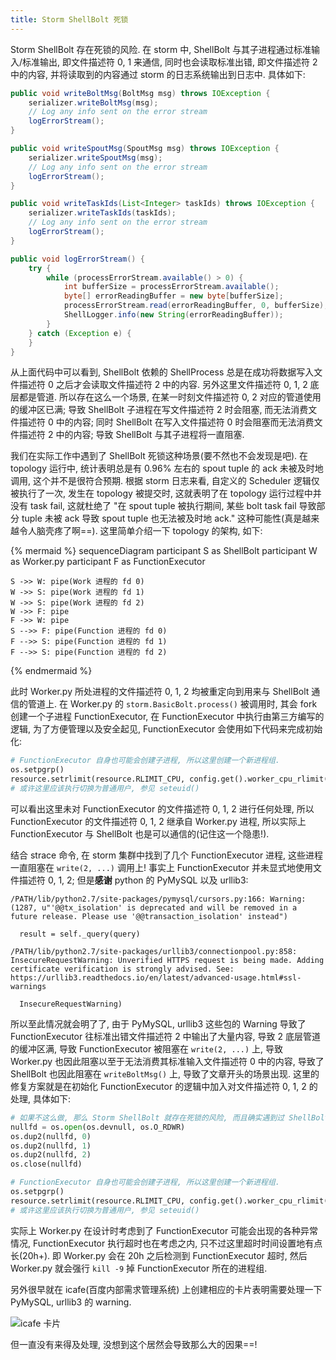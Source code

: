 ```yaml
---
title: Storm ShellBolt 死锁
---
```


Storm ShellBolt 存在死锁的风险. 在 storm 中, ShellBolt 与其子进程通过标准输入/标准输出, 即文件描述符 0, 1 来通信, 同时也会读取标准出错, 即文件描述符 2 中的内容, 并将读取到的内容通过 storm 的日志系统输出到日志中. 具体如下:

```java
public void writeBoltMsg(BoltMsg msg) throws IOException {
    serializer.writeBoltMsg(msg);
    // Log any info sent on the error stream
    logErrorStream();
}

public void writeSpoutMsg(SpoutMsg msg) throws IOException {
    serializer.writeSpoutMsg(msg);
    // Log any info sent on the error stream
    logErrorStream();
}

public void writeTaskIds(List<Integer> taskIds) throws IOException {
    serializer.writeTaskIds(taskIds);
    // Log any info sent on the error stream
    logErrorStream();
}

public void logErrorStream() {
    try {
        while (processErrorStream.available() > 0) {
            int bufferSize = processErrorStream.available();
            byte[] errorReadingBuffer = new byte[bufferSize];
            processErrorStream.read(errorReadingBuffer, 0, bufferSize);
            ShellLogger.info(new String(errorReadingBuffer));
        }
    } catch (Exception e) {
    }
}
```

从上面代码中可以看到, ShellBolt 依赖的 ShellProcess 总是在成功将数据写入文件描述符 0 之后才会读取文件描述符 2 中的内容. 另外这里文件描述符 0, 1, 2 底层都是管道. 所以存在这么一个场景, 在某一时刻文件描述符 0, 2 对应的管道使用的缓冲区已满; 导致 ShellBolt 子进程在写文件描述符 2 时会阻塞, 而无法消费文件描述符 0 中的内容; 同时 ShellBolt 在写入文件描述符 0 时会阻塞而无法消费文件描述符 2 中的内容; 导致 ShellBolt 与其子进程将一直阻塞.


我们在实际工作中遇到了 ShellBolt 死锁这种场景(要不然也不会发现是吧). 在 topology 运行中, 统计表明总是有 0.96% 左右的 spout tuple 的 ack 未被及时地调用, 这个并不是很符合预期. 根据 storm 日志来看, 自定义的 Scheduler 逻辑仅被执行了一次, 发生在 topology 被提交时, 这就表明了在 topology 运行过程中并没有 task fail, 这就杜绝了 "在 spout tuple 被执行期间, 某些 bolt task fail 导致部分 tuple 未被 ack 导致 spout tuple 也无法被及时地 ack." 这种可能性(真是越来越令人脑壳疼了啊==). 这里简单介绍一下 topology 的架构, 如下:

{% mermaid %}
sequenceDiagram
    participant S as ShellBolt
    participant W as Worker.py
    participant F as FunctionExecutor

    S ->> W: pipe(Work 进程的 fd 0)
    W ->> S: pipe(Work 进程的 fd 1)
    W ->> S: pipe(Work 进程的 fd 2)
    W ->> F: pipe
    F ->> W: pipe
    S -->> F: pipe(Function 进程的 fd 0)
    F -->> S: pipe(Function 进程的 fd 1)
    F -->> S: pipe(Function 进程的 fd 2)
{% endmermaid %}

此时 Worker.py 所处进程的文件描述符 0, 1, 2 均被重定向到用来与 ShellBolt 通信的管道上. 在 Worker.py 的 `storm.BasicBolt.process()` 被调用时, 其会 fork 创建一个子进程 FunctionExecutor, 在 FunctionExecutor 中执行由第三方编写的逻辑, 为了方便管理以及安全起见, FunctionExecutor 会使用如下代码来完成初始化:

```py
# FunctionExecutor 自身也可能会创建子进程, 所以这里创建一个新进程组.
os.setpgrp()
resource.setrlimit(resource.RLIMIT_CPU, config.get().worker_cpu_rlimit())
# 或许这里应该执行切换为普通用户, 参见 seteuid()
```

可以看出这里未对 FunctionExecutor 的文件描述符 0, 1, 2 进行任何处理, 所以 FunctionExecutor 的文件描述符 0, 1, 2 继承自 Worker.py 进程, 所以实际上 FunctionExecutor 与 ShellBolt 也是可以通信的(记住这一个隐患!).


结合 strace 命令, 在 storm 集群中找到了几个 FunctionExecutor 进程, 这些进程一直阻塞在 `write(2, ...)` 调用上! 事实上 FunctionExecutor 并未显式地使用文件描述符 0, 1, 2; 但是**感谢** python 的 PyMySQL 以及 urllib3:

```
/PATH/lib/python2.7/site-packages/pymysql/cursors.py:166: Warning: (1287, u"'@@tx_isolation' is deprecated and will be removed in a future release. Please use '@@transaction_isolation' instead")

  result = self._query(query)

/PATH/lib/python2.7/site-packages/urllib3/connectionpool.py:858: InsecureRequestWarning: Unverified HTTPS request is being made. Adding certificate verification is strongly advised. See: https://urllib3.readthedocs.io/en/latest/advanced-usage.html#ssl-warnings

  InsecureRequestWarning)
```

所以至此情况就会明了了, 由于 PyMySQL, urllib3 这些包的 Warning 导致了 FunctionExecutor 往标准出错文件描述符 2 中输出了大量内容, 导致 2 底层管道的缓冲区满, 导致 FunctionExecutor 被阻塞在 `write(2, ...)` 上, 导致 Worker.py 也因此阻塞以至于无法消费其标准输入文件描述符 0 中的内容, 导致了 ShellBolt 也因此阻塞在 `writeBoltMsg()` 上, 导致了文章开头的场景出现. 这里的修复方案就是在初始化 FunctionExecutor 的逻辑中加入对文件描述符 0, 1, 2 的处理, 具体如下:

```py
# 如果不这么做, 那么 Storm ShellBolt 就存在死锁的风险, 而且确实遇到过 ShellBolt 死锁.
nullfd = os.open(os.devnull, os.O_RDWR)
os.dup2(nullfd, 0)
os.dup2(nullfd, 1)
os.dup2(nullfd, 2)
os.close(nullfd)

# FunctionExecutor 自身也可能会创建子进程, 所以这里创建一个新进程组.
os.setpgrp()
resource.setrlimit(resource.RLIMIT_CPU, config.get().worker_cpu_rlimit())
# 或许这里应该执行切换为普通用户, 参见 seteuid()
```

实际上 Worker.py 在设计时考虑到了 FunctionExecutor 可能会出现的各种异常情况, FunctionExecutor 执行超时也在考虑之内, 只不过这里超时时间设置地有点长(20h+). 即 Worker.py 会在 20h 之后检测到 FunctionExecutor 超时, 然后 Worker.py 就会强行 `kill -9` 掉 FunctionExecutor 所在的进程组.

另外很早就在 icafe(百度内部需求管理系统) 上创建相应的卡片表明需要处理一下 PyMySQL, urllib3 的 warning.

![icafe 卡片][20180120164559]

但一直没有来得及处理, 没想到这个居然会导致那么大的因果==!

[20180120164559]: <{{site.url}}/img/icafewarnings.jpeg>
